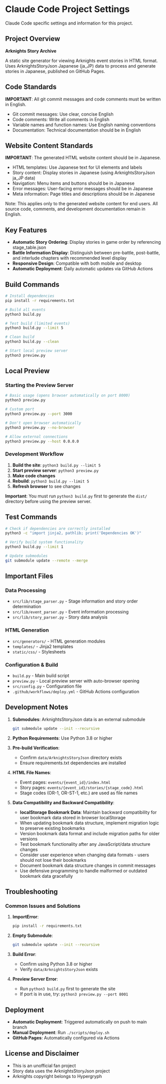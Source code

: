 # Claude Code Project Settings

Claude Code specific settings and information for this project.

## Project Overview

**Arknights Story Archive**

A static site generator for viewing Arknights event stories in HTML format. Uses ArknightsStoryJson Japanese (ja_JP) data to process and generate stories in Japanese, published on GitHub Pages.

## Code Standards

**IMPORTANT**: All git commit messages and code comments must be written in English.
- Git commit messages: Use clear, concise English
- Code comments: Write all comments in English
- Variable names and function names: Use English naming conventions
- Documentation: Technical documentation should be in English

## Website Content Standards

**IMPORTANT**: The generated HTML website content should be in Japanese.
- HTML templates: Use Japanese text for UI elements and labels
- Story content: Display stories in Japanese (using ArknightsStoryJson ja_JP data)
- Navigation: Menu items and buttons should be in Japanese
- Error messages: User-facing error messages should be in Japanese
- Meta information: Page titles and descriptions should be in Japanese

Note: This applies only to the generated website content for end users. All source code, comments, and development documentation remain in English.

## Key Features

- **Automatic Story Ordering**: Display stories in game order by referencing stage_table.json
- **Battle Information Display**: Distinguish between pre-battle, post-battle, and interlude chapters with recommended level display
- **Responsive Design**: Compatible with both mobile and desktop
- **Automatic Deployment**: Daily automatic updates via GitHub Actions

## Build Commands

```bash
# Install dependencies
pip install -r requirements.txt

# Build all events
python3 build.py

# Test build (limited events)
python3 build.py --limit 5

# Clean build
python3 build.py --clean

# Start local preview server
python3 preview.py
```

## Local Preview

### Starting the Preview Server

```bash
# Basic usage (opens browser automatically on port 8000)
python3 preview.py

# Custom port
python3 preview.py --port 3000

# Don't open browser automatically
python3 preview.py --no-browser

# Allow external connections
python3 preview.py --host 0.0.0.0
```

### Development Workflow

1. **Build the site**: `python3 build.py --limit 5`
2. **Start preview server**: `python3 preview.py`
3. **Make code changes**
4. **Rebuild**: `python3 build.py --limit 5`
5. **Refresh browser** to see changes

**Important**: You must run `python3 build.py` first to generate the `dist/` directory before using the preview server.

## Test Commands

```bash
# Check if dependencies are correctly installed
python3 -c "import jinja2, pathlib; print('Dependencies OK')"

# Verify build system functionality
python3 build.py --limit 1

# Update submodules
git submodule update --remote --merge
```

## Important Files

### Data Processing
- `src/lib/stage_parser.py` - Stage information and story order determination
- `src/lib/event_parser.py` - Event information processing
- `src/lib/story_parser.py` - Story data analysis

### HTML Generation
- `src/generators/` - HTML generation modules
- `templates/` - Jinja2 templates
- `static/css/` - Stylesheets

### Configuration & Build
- `build.py` - Main build script
- `preview.py` - Local preview server with auto-browser opening
- `src/config.py` - Configuration file
- `.github/workflows/deploy.yml` - GitHub Actions configuration

## Development Notes

1. **Submodules**: ArknightsStoryJson data is an external submodule
   ```bash
   git submodule update --init --recursive
   ```

2. **Python Requirements**: Use Python 3.8 or higher

3. **Pre-build Verification**: 
   - Confirm `data/ArknightsStoryJson` directory exists
   - Ensure requirements.txt dependencies are installed

4. **HTML File Names**: 
   - Event pages: `events/{event_id}/index.html`
   - Story pages: `events/{event_id}/stories/{stage_code}.html`
   - Stage codes (OR-1, OR-ST-1, etc.) are used as file names

5. **Data Compatibility and Backward Compatibility**:
   - **localStorage Bookmark Data**: Maintain backward compatibility for user bookmark data stored in browser localStorage
   - When updating bookmark data structure, implement migration logic to preserve existing bookmarks
   - Version bookmark data format and include migration paths for older versions
   - Test bookmark functionality after any JavaScript/data structure changes
   - Consider user experience when changing data formats - users should not lose their bookmarks
   - Document bookmark data structure changes in commit messages
   - Use defensive programming to handle malformed or outdated bookmark data gracefully

## Troubleshooting

### Common Issues and Solutions

1. **ImportError**: 
   ```bash
   pip install -r requirements.txt
   ```

2. **Empty Submodule**:
   ```bash
   git submodule update --init --recursive
   ```

3. **Build Error**:
   - Confirm using Python 3.8 or higher
   - Verify `data/ArknightsStoryJson` exists

4. **Preview Server Error**:
   - Run `python3 build.py` first to generate the site
   - If port is in use, try: `python3 preview.py --port 8001`

## Deployment

- **Automatic Deployment**: Triggered automatically on push to main branch
- **Manual Deployment**: Run `./scripts/deploy.sh`
- **GitHub Pages**: Automatically configured via Actions

## License and Disclaimer

- This is an unofficial fan project
- Story data uses the ArknightsStoryJson project
- Arknights copyright belongs to Hypergryph